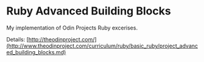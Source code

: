 # Ruby Advanced Building Blocks

My implementation of Odin Projects Ruby excerises.

Details:
[http://theodinproject.com/](http://www.theodinproject.com/curriculum/ruby/basic_ruby/project_advanced_building_blocks.md)




